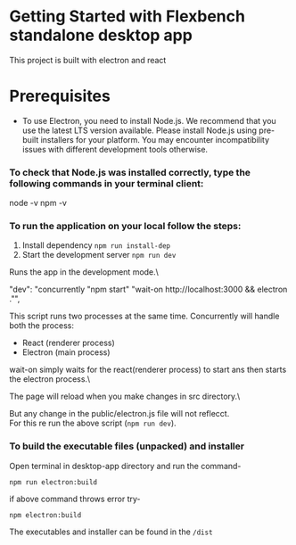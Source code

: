 # Getting Started with Flexbench standalone desktop app

This project is built with electron and react

# Prerequisites

- To use Electron, you need to install Node.js. We recommend that you use the latest LTS version available.
  Please install Node.js using pre-built installers for your platform. You may encounter incompatibility issues with different development tools otherwise.

### To check that Node.js was installed correctly, type the following commands in your terminal client:
  node -v
  npm -v

### To run the application on your local follow the steps:

1. Install dependency `npm run install-dep`
2. Start the development server `npm run dev`

Runs the app in the development mode.\

"dev": "concurrently \"npm start\" \"wait-on http://localhost:3000 && electron .\"",

This script runs two processes at the same time.
Concurrently will handle both the process:
  - React (renderer process)
  - Electron (main process)

wait-on simply waits for the react(renderer process) to start ans then starts the electron process.\

The page will reload when you make changes in src directory.\

But any change in the public/electron.js file will not reflecct.\
For this re run the above script (`npm run dev`).


### To build the executable files (unpacked) and installer

Open terminal in desktop-app directory and run the command-

`npm run electron:build`

if above command throws error try-

`npm electron:build`

The executables and installer can be found in the `/dist` 


